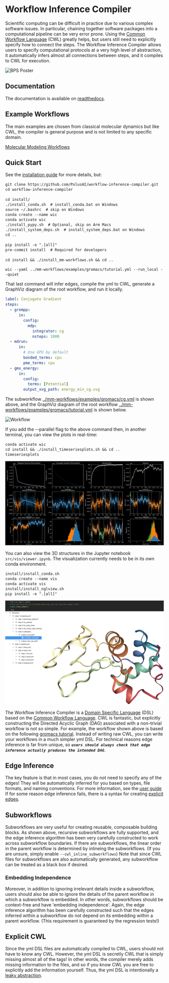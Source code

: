 # Workflow Inference Compiler

Scientific computing can be difficult in practice due to various complex software issues. In particular, chaining together software packages into a computational pipeline can be very error prone. Using the [Common Workflow Language](https://www.commonwl.org) (CWL) greatly helps, but users still need to explicitly specify how to connect the steps. The Workflow Inference Compiler allows users to specify computational protocols at a very high level of abstraction, it automatically infers almost all connections between steps, and it compiles to CWL for execution.

![BPS Poster](BPS_poster.svg)

## Documentation
The documentation is available on [readthedocs](https://workflow-inference-compiler.readthedocs.io/en/latest/).
## Example Workflows
The main examples are chosen from classical molecular dynamics but like CWL, the compiler is general purpose and is not limited to any specific domain.

[Molecular Modeling Workflows](https://github.com/PolusAI/mm-workflows)
## Quick Start
See the [installation guide](docs/installguide.md) for more details, but:
```
git clone https://github.com/PolusAI/workflow-inference-compiler.git
cd workflow-inference-compiler

cd install/
./install_conda.sh  # install_conda.bat on Windows
source ~/.bashrc  # skip on Windows
conda create --name wic
conda activate wic
./install_pypy.sh  # Optional, skip on Arm Macs
./install_system_deps.sh  # install_system_deps.bat on Windows
cd ..

pip install -e ".[all]"
pre-commit install  # Required for developers

cd install && ./install_mm-workflows.sh && cd ..
```
```
wic --yaml ../mm-workflows/examples/gromacs/tutorial.yml --run_local --quiet
```
That last command will infer edges, compile the yml to CWL, generate a GraphViz diagram of the root workflow, and run it locally.

```yaml
label: Conjugate Gradient
steps:
  - grompp:
      in:
        config:
          mdp:
            integrator: cg
            nsteps: 1000
  - mdrun:
      in:
        # Use GPU by default
        bonded_terms: cpu
        pme_terms: cpu
  - gmx_energy:
      in:
        config:
          terms: [Potential]
        output_xvg_path: energy_min_cg.xvg
```
The subworkflow [../mm-workflows/examples/gromacs/cg.yml](../mm-workflows/examples/gromacs/cg.yml) is shown above, and the GraphViz diagram of the root workflow [../mm-workflows/examples/gromacs/tutorial.yml](../mm-workflows/examples/gromacs/tutorial.yml) is shown below.

![Workflow](examples/gromacs/tutorial.yml.gv.png)

If you add the --parallel flag to the above command then, in another terminal, you can view the plots in real-time:
```
conda activate wic
cd install && ./install_timeseriesplots.sh && cd ..
timeseriesplots
```

![Plots](examples/gromacs/plots.png)

You can also view the 3D structures in the Jupyter notebook `src/vis/viewer.ipynb`. The visualization currently needs to be in its own conda environment.

```
install/install_conda.sh
conda create --name vis
conda activate vis
install/install_nglview.sh
pip install -e ".[all]"
```

![Plots](docs/tree_viewer.png)

The Workflow Inference Compiler is a [Domain Specific Language](https://en.wikipedia.org/wiki/Domain-specific_language) (DSL) based on the [Common Workflow Language](https://www.commonwl.org). CWL is fantastic, but explicitly constructing the Directed Acyclic Graph (DAG) associated with a non-trivial workflow is not so simple. For example, the workflow shown above is based on the following [gromacs tutorial](https://mmb.irbbarcelona.org/biobb/availability/tutorials/cwl). Instead of writing raw CWL, you can write your workflows in a much simpler yml DSL. For technical reasons edge inference is far from unique, so ***`users should always check that edge inference actually produces the intended DAG`***.

## Edge Inference

The key feature is that in most cases, you do not need to specify any of the edges! They will be automatically inferred for you based on types, file formats, and naming conventions. For more information, see the [user guide](docs/userguide.md#edge-inference-algorithm) If for some reason edge inference fails, there is a syntax for creating [explicit edges](docs/userguide.md#explicit-edges).

## Subworkflows

Subworkflows are very useful for creating reusable, composable building blocks. As shown above, recursive subworkflows are fully supported, and the edge inference algorithm has been very carefully constructed to work across subworkflow boundaries. If there are subworkflows, the linear order in the parent workflow is determined by inlineing the subworkflows. (If you are unsure, simply enable `--cwl_inline_subworkflows`) Note that since CWL files for subworkflows are also automatically generated, any subworkflow can be treated as a black box if desired.

### Embedding Independence
Moreover, in addition to ignoring irrelevant details inside a subworkflow, users should also be able to ignore the details of the parent workflow in which a subworkflow is embedded. In other words, subworkflows should be context-free and have 'embedding independence'. Again, the edge inference algorithm has been carefully constructed such that the edges inferred within a subworkflow do not depend on its embedding within a parent workflow. (This requirement is guaranteed by the regression tests!)

## Explicit CWL

Since the yml DSL files are automatically compiled to CWL, users should not have to know any CWL. However, the yml DSL is secretly CWL that is simply missing almost all of the tags! In other words, the compiler merely adds missing information to the files, and so if you know CWL you are free to explicitly add the information yourself. Thus, the yml DSL is intentionally a [leaky abstraction](https://en.wikipedia.org/wiki/Leaky_abstraction).
